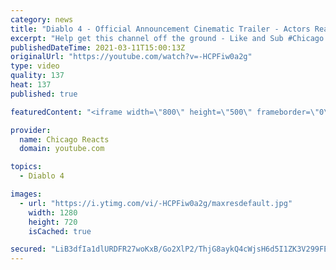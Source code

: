 ```yaml
---
category: news
title: "Diablo 4 - Official Announcement Cinematic Trailer - Actors React"
excerpt: "Help get this channel off the ground - Like and Sub #Chicago #Blind #React."
publishedDateTime: 2021-03-11T15:00:13Z
originalUrl: "https://youtube.com/watch?v=-HCPFiw0a2g"
type: video
quality: 137
heat: 137
published: true

featuredContent: "<iframe width=\"800\" height=\"500\" frameborder=\"0\" src=\"https://www.youtube.com/embed/-HCPFiw0a2g\" allow=\"accelerometer; autoplay; encrypted-media; gyroscope; picture-in-picture\" allowfullscreen></iframe>"

provider:
  name: Chicago Reacts
  domain: youtube.com

topics:
  - Diablo 4

images:
  - url: "https://i.ytimg.com/vi/-HCPFiw0a2g/maxresdefault.jpg"
    width: 1280
    height: 720
    isCached: true

secured: "LiB3dfIa1dlURDFR27woKxB/Go2XlP2/ThjG8aykQ4cWjsH6d5I1ZK3V299FEu/eKcs73wSlaLIZRePi1Co/VwzRxNc0APf2SGq+baCU4mvO0RthnUAYBjeBSrDcZMTyE1MbakH198WtiBW6wgE2U+fBHljPcVywimje9OMdZVka0ItR1dlIZMWG3N5L1xQoxgNVL7lGpoSJHvVNsVFfKoN8hpoXwkwI4d6PLWPPDu4AWbbPw2qF70uwHnmHacZNlJj+QTaM/oqSLcHAcPOiICHfgtr0sPwtiXiU69HJ3CDZPaY28l7w1vSS1e/3Itbg3HP8zup/oELFpDL2RPCz7aY+M4bBJEdvZ1tfFCw2e6NYpD/W0/JX801wkA2wyKwPWlTdQQL0AguJq5U3sQoifW6TjTRcUtG0G0ZVEt8PWzFH+0uztrlQqyBpWTCrH+0o;UnyQ9EJcQ/MUNNkPjfuAIg=="
---
```


